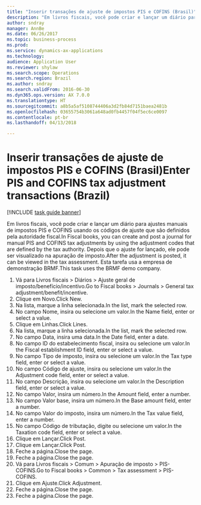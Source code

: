 ```yaml
--- 
title: "Inserir transações de ajuste de impostos PIS e COFINS (Brasil)"
description: "Em livros fiscais, você pode criar e lançar um diário para ajustes manuais de impostos PIS e COFINS usando os códigos de ajuste que são definidos pela autoridade fiscal."
author: sndray
manager: AnnBe
ms.date: 06/26/2017
ms.topic: business-process
ms.prod: 
ms.service: dynamics-ax-applications
ms.technology: 
audience: Application User
ms.reviewer: shylaw
ms.search.scope: Operations
ms.search.region: Brazil
ms.author: sndray
ms.search.validFrom: 2016-06-30
ms.dyn365.ops.version: AX 7.0.0
ms.translationtype: HT
ms.sourcegitcommit: a8b5a5af5108744406a3d2fb84d7151baea2481b
ms.openlocfilehash: 03655754b3061a648ad0fb4457f04f5ec6ce0097
ms.contentlocale: pt-br
ms.lasthandoff: 04/13/2018

---
```

# <a name="enter-pis-and-cofins-tax-adjustment-transactions-brazil"></a><span data-ttu-id="c22ed-103">Inserir transações de ajuste de impostos PIS e COFINS (Brasil)</span><span class="sxs-lookup"><span data-stu-id="c22ed-103">Enter PIS and COFINS tax adjustment transactions (Brazil)</span></span>

[!INCLUDE [task guide banner](../../includes/task-guide-banner.md)]

<span data-ttu-id="c22ed-104">Em livros fiscais, você pode criar e lançar um diário para ajustes manuais de impostos PIS e COFINS usando os códigos de ajuste que são definidos pela autoridade fiscal.</span><span class="sxs-lookup"><span data-stu-id="c22ed-104">In Fiscal books, you can create and post a journal for manual PIS and COFINS tax adjustments by using the adjustment codes that are defined by the tax authority.</span></span> <span data-ttu-id="c22ed-105">Depois que o ajuste for lançado, ele pode ser visualizado na apuração de imposto.</span><span class="sxs-lookup"><span data-stu-id="c22ed-105">After the adjustment is posted, it can be viewed in the tax assessment.</span></span> <span data-ttu-id="c22ed-106">Esta tarefa usa a empresa de demonstração BRMF.</span><span class="sxs-lookup"><span data-stu-id="c22ed-106">This task uses the BRMF demo company.</span></span>

1. <span data-ttu-id="c22ed-107">Vá para Livros fiscais > Diários > Ajuste geral de imposto/benefício/incentivo.</span><span class="sxs-lookup"><span data-stu-id="c22ed-107">Go to Fiscal books > Journals > General tax adjustment/benefit/incentive.</span></span>
2. <span data-ttu-id="c22ed-108">Clique em Novo.</span><span class="sxs-lookup"><span data-stu-id="c22ed-108">Click New.</span></span>
3. <span data-ttu-id="c22ed-109">Na lista, marque a linha selecionada.</span><span class="sxs-lookup"><span data-stu-id="c22ed-109">In the list, mark the selected row.</span></span>
4. <span data-ttu-id="c22ed-110">No campo Nome, insira ou selecione um valor.</span><span class="sxs-lookup"><span data-stu-id="c22ed-110">In the Name field, enter or select a value.</span></span>
5. <span data-ttu-id="c22ed-111">Clique em Linhas.</span><span class="sxs-lookup"><span data-stu-id="c22ed-111">Click Lines.</span></span>
6. <span data-ttu-id="c22ed-112">Na lista, marque a linha selecionada.</span><span class="sxs-lookup"><span data-stu-id="c22ed-112">In the list, mark the selected row.</span></span>
7. <span data-ttu-id="c22ed-113">No campo Data, insira uma data.</span><span class="sxs-lookup"><span data-stu-id="c22ed-113">In the Date field, enter a date.</span></span>
8. <span data-ttu-id="c22ed-114">No campo ID do estabelecimento fiscal, insira ou selecione um valor.</span><span class="sxs-lookup"><span data-stu-id="c22ed-114">In the Fiscal establishment ID field, enter or select a value.</span></span>
9. <span data-ttu-id="c22ed-115">No campo Tipo de imposto, insira ou selecione um valor.</span><span class="sxs-lookup"><span data-stu-id="c22ed-115">In the Tax type field, enter or select a value.</span></span>
10. <span data-ttu-id="c22ed-116">No campo Código de ajuste, insira ou selecione um valor.</span><span class="sxs-lookup"><span data-stu-id="c22ed-116">In the Adjustment code field, enter or select a value.</span></span>
11. <span data-ttu-id="c22ed-117">No campo Descrição, insira ou selecione um valor.</span><span class="sxs-lookup"><span data-stu-id="c22ed-117">In the Description field, enter or select a value.</span></span>
12. <span data-ttu-id="c22ed-118">No campo Valor, insira um número.</span><span class="sxs-lookup"><span data-stu-id="c22ed-118">In the Amount field, enter a number.</span></span>
13. <span data-ttu-id="c22ed-119">No campo Valor base, insira um número.</span><span class="sxs-lookup"><span data-stu-id="c22ed-119">In the Base amount field, enter a number.</span></span>
14. <span data-ttu-id="c22ed-120">No campo Valor do imposto, insira um número.</span><span class="sxs-lookup"><span data-stu-id="c22ed-120">In the Tax value field, enter a number.</span></span>
15. <span data-ttu-id="c22ed-121">No campo Código de tributação, digite ou selecione um valor.</span><span class="sxs-lookup"><span data-stu-id="c22ed-121">In the Taxation code field, enter or select a value.</span></span>
16. <span data-ttu-id="c22ed-122">Clique em Lançar.</span><span class="sxs-lookup"><span data-stu-id="c22ed-122">Click Post.</span></span>
17. <span data-ttu-id="c22ed-123">Clique em Lançar.</span><span class="sxs-lookup"><span data-stu-id="c22ed-123">Click Post.</span></span>
18. <span data-ttu-id="c22ed-124">Feche a página.</span><span class="sxs-lookup"><span data-stu-id="c22ed-124">Close the page.</span></span>
19. <span data-ttu-id="c22ed-125">Feche a página.</span><span class="sxs-lookup"><span data-stu-id="c22ed-125">Close the page.</span></span>
20. <span data-ttu-id="c22ed-126">Vá para Livros fiscais > Comum > Apuração de imposto > PIS-COFINS.</span><span class="sxs-lookup"><span data-stu-id="c22ed-126">Go to Fiscal books > Common > Tax assessment > PIS-COFINS.</span></span>
21. <span data-ttu-id="c22ed-127">Clique em Ajuste.</span><span class="sxs-lookup"><span data-stu-id="c22ed-127">Click Adjustment.</span></span>
22. <span data-ttu-id="c22ed-128">Feche a página.</span><span class="sxs-lookup"><span data-stu-id="c22ed-128">Close the page.</span></span>
23. <span data-ttu-id="c22ed-129">Feche a página.</span><span class="sxs-lookup"><span data-stu-id="c22ed-129">Close the page.</span></span>


